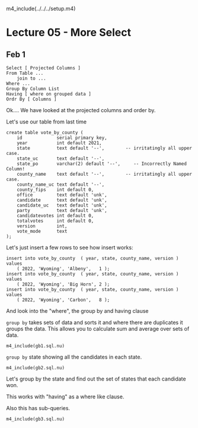 m4_include(../../../setup.m4)

# Lecture 05 - More Select
## Feb 1



```
Select [ Projected Columns ]
From Table ...
    join to ...
Where ...
Group By Column List
Having [ where on grouped data ]
Ordr By [ Columns ]
```


Ok....
We have looked at the projected columns and order by.


Let's use our table from last time

```
create table vote_by_county (
    id             serial primary key,
    year           int default 2021,
    state          text default '--',        -- irritatingly all upper case.
    state_uc       text default '--',
    state_po       varchar(2) default '--',     -- Incorrectly Named Column!
    county_name    text default '--',        -- irritatingly all upper case.
    county_name_uc text default '--',
    county_fips    int default 0,
    office         text default 'unk', 
    candidate      text default 'unk', 
    candidate_uc   text default 'unk', 
    party          text default 'unk', 
    candidatevotes int default 0, 
    totalvotes     int default 0,
    version        int,
    vote_mode      text
);
```

Let's just insert a few rows to see how insert works:

```
insert into vote_by_county  ( year, state, county_name, version ) values
    ( 2022, 'Wyoming', 'Albeny',   1 );
insert into vote_by_county  ( year, state, county_name, version ) values
    ( 2022, 'Wyoming', 'Big Horn', 2 );
insert into vote_by_county  ( year, state, county_name, version ) values
    ( 2022, 'Wyoming', 'Carbon',   8 );
```


And look into the "where", the group by and having clause

`group by` takes sets of data and sorts it and where there are duplicates 
it groups the data.  This allows you to calculate sum and average
over sets of data.

```
m4_include(gb1.sql.nu)
```

`group by` state showing all the candidates in each state.

```
m4_include(gb2.sql.nu)
```

Let's group by the state and find out the set of states that each
candidate won.

This works with "having" as a where like clause.

Also this has sub-queries.

```
m4_include(gb3.sql.nu)
```

